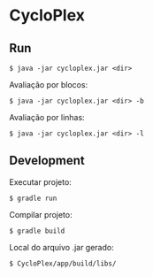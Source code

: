 # CycloPlex

## Run

```
$ java -jar cycloplex.jar <dir>
```

Avaliação por blocos:

```
$ java -jar cycloplex.jar <dir> -b
```

Avaliação por linhas:

```
$ java -jar cycloplex.jar <dir> -l
```

## Development
Executar projeto:
```
$ gradle run
```

Compilar projeto:
```
$ gradle build
```

Local do arquivo .jar gerado:
```
$ CycloPlex/app/build/libs/
```